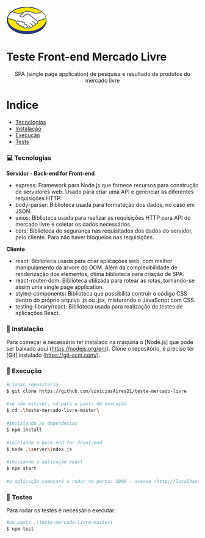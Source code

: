 ![](/src/Assets/Logo_ML@2x.png.png.png)
# Teste Front-end Mercado Livre
<p align="center">SPA (single page application) de pesquisa e resultado de produtos do mercado livre</p>

Indice
=================
<!--ts-->
   * [Tecnologias](#💻tecnologias)
   * [Instalação](#📂instalação)
   * [Execução](#🏃execução)
   * [Tests](#🧪testes) 
<!--te-->

### 💻 Tecnologias
**Servidor - Back-end for Front-end** 
- express: 
    Framework para Node.js que fornece recursos para construção de servidores web. 
    Usado para criar uma API e gerenciar as diferentes 
    requisições HTTP. 
- body-parser: 
    Biblioteca usada para formatação dos dados, no caso em JSON.
- axios: 
    Biblioteca usada para realizar as requisições HTTP para API do 
    mercado livre e coletar os dados necessários.
- cors:
    Biblioteca de segurança nas requisitados dos dados
    do servidor, pelo cliente. Para não haver bloqueios nas requisições.

**Cliente**
- react: 
    Biblioteca usada para criar aplicações web, com melhor manipulamento da árvore 
    do DOM. Além da complexibilidade de renderização dos elementos, ótima biblioteca 
    para criação de SPA. 
- react-router-dom:
    Biblioteca utilizada para rotear as rotas, tornando-se 
    assim uma single page application.
- styled-components:
    Biblioteca que possibilita contruir o código CSS dentro do próprio arquivo .js ou .jsx, misturando o JavaScript com CSS.
- testing-library/react:
    Biblioteca usada para realização de testes de aplicações React.

### 📂 Instalação 
Para começar é necessário ter instalado na máquina o [Node.js] que pode ser baixado aqui (https://nodejs.org/en/).
Clone o repositório, é preciso ter [Git] instalado (https://git-scm.com/).

### 🏃 Execução
```bash
#clonar repositório
$ git clone https://github.com/viniciusAires21/teste-mercado-livre

#se não estiver, vá para a pasta de execução
$ cd .\teste-mercado-livre-master\

#instalando as dependecias
$ npm install

#iniciando o beck-end for front-end
$ node .\server\index.js

#iniciando a aplicação react
$ npm start

#a aplicação começará a rodar na porta: 3000 - acesse <http://localhost:3000>
```

### 🧪 Testes
Para rodar os testes é necessário executar:

```bash
#na pasta .\teste-mercado-livre-master\
$ npm test 
```

